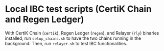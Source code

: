 # Local IBC test scripts (CertiK Chain and Regen Ledger)

With CertiK Chain (`certik`), Regen Ledger (`regen`), and Relayer (`rly`) binaries installed, run `setup_chains.sh` to have the two chains running in the background. Then, run `relayer.sh` to test IBC functionalities. 
